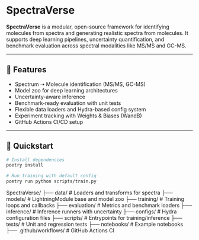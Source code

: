 # SpectraVerse

**SpectraVerse** is a modular, open-source framework for identifying molecules from spectra and generating realistic spectra from molecules. It supports deep learning pipelines, uncertainty quantification, and benchmark evaluation across spectral modalities like MS/MS and GC-MS.

---

## 🚀 Features

- Spectrum ➝ Molecule identification (MS/MS, GC-MS)
- Model zoo for deep learning architectures
- Uncertainty-aware inference
- Benchmark-ready evaluation with unit tests
- Flexible data loaders and Hydra-based config system
- Experiment tracking with Weights & Biases (WandB)
- GitHub Actions CI/CD setup

---

## 🧪 Quickstart

```bash
# Install dependencies
poetry install

# Run training with default config
poetry run python scripts/train.py
```

SpectraVerse/
├── data/                  # Loaders and transforms for spectra
├── models/                # LightningModule base and model zoo
├── training/              # Training loops and callbacks
├── evaluation/            # Metrics and benchmark loaders
├── inference/             # Inference runners with uncertainty
├── configs/               # Hydra configuration files
├── scripts/               # Entrypoints for training/inference
├── tests/                 # Unit and regression tests
├── notebooks/             # Example notebooks
├── .github/workflows/     # GitHub Actions CI
